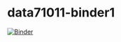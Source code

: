 # data71011-binder1

[![Binder](https://mybinder.org/badge_logo.svg)](https://mybinder.org/v2/gh/Chenyu-MA2024/data71011-binder1/HEAD)
